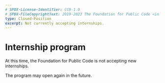 ```yaml
---
# SPDX-License-Identifier: CC0-1.0
# SPDX-FileCopyrightText: 2019-2023 The Foundation for Public Code <info@publiccode.net>
type: Closed-Position
excerpt: Not currently accepting internships.
---
```


# Internship program

At this time, the Foundation for Public Code is not accepting new internships.

The program may open again in the future.
